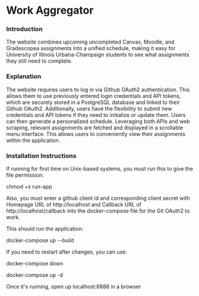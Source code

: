 # Work Aggregator

### Introduction
The website combines upcoming uncompleted Canvas, Moodle, and Gradescopea assignments into a unified schedule, making it easy for University of Illinois Urbana-Champaign students to see what assignments they still need to complete.

### Explanation
The website requires users to log in via Github OAuth2 authentication. This allows them to use previously entered login credentials and API tokens, which are securely stored in a PostgreSQL database and linked to their Github OAuth2. Additionally, users have the flexibility to submit new credentials and API tokens if they need to initialize or update them. Users can then generate a personalized schedule. Leveraging both APIs and web scraping, relevant assignments are fetched and displayed in a scrollable menu interface. This allows users to conveniently view their assignments within the application.

### Installation Instructions
If running for first time on Unix-based systems, you must run this to give the file permission:

chmod +x run-app

Also, you must enter a github client id and corresponding client secret with Homepage URL of http://localhost and Callback URL of http://localhost/callback into the docker-compose file for the Git OAuth2 to work.

This should run the application:

docker-compose up --build

If you need to restart after changes, you can use:

docker-compose down

docker-compose up -d

Once it's running, open up localhost:8888 in a browser
